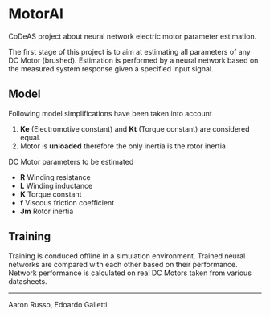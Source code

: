 # MotorAI
CoDeAS project about neural network electric motor parameter estimation.

The first stage of this project is to aim at estimating all parameters
of any DC Motor (brushed). Estimation is performed by a neural network based on
the measured system response given a specified input
signal.

## Model
Following model simplifications have been taken into account
1. **Ke** (Electromotive constant) and **Kt** (Torque constant)
are considered equal.
2. Motor is **unloaded** therefore the only inertia is the rotor inertia

DC Motor parameters to be estimated
- **R** Winding resistance
- **L** Winding inductance
- **K** Torque constant
- **f** Viscous friction coefficient
- **Jm** Rotor inertia

## Training
Training is conduced offline in a simulation environment.
Trained neural networks are compared with each other
based on their performance. Network performance is calculated on
real DC Motors taken from various datasheets.

---
Aaron Russo, Edoardo Galletti
